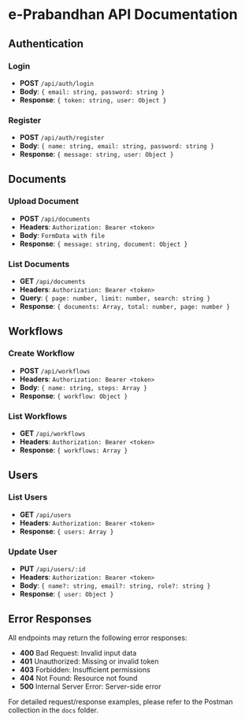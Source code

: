 # e-Prabandhan API Documentation

## Authentication

### Login
- **POST** `/api/auth/login`
- **Body**: `{ email: string, password: string }`
- **Response**: `{ token: string, user: Object }`

### Register
- **POST** `/api/auth/register`
- **Body**: `{ name: string, email: string, password: string }`
- **Response**: `{ message: string, user: Object }`

## Documents

### Upload Document
- **POST** `/api/documents`
- **Headers**: `Authorization: Bearer <token>`
- **Body**: `FormData with file`
- **Response**: `{ message: string, document: Object }`

### List Documents
- **GET** `/api/documents`
- **Headers**: `Authorization: Bearer <token>`
- **Query**: `{ page: number, limit: number, search: string }`
- **Response**: `{ documents: Array, total: number, page: number }`

## Workflows

### Create Workflow
- **POST** `/api/workflows`
- **Headers**: `Authorization: Bearer <token>`
- **Body**: `{ name: string, steps: Array }`
- **Response**: `{ workflow: Object }`

### List Workflows
- **GET** `/api/workflows`
- **Headers**: `Authorization: Bearer <token>`
- **Response**: `{ workflows: Array }`

## Users

### List Users
- **GET** `/api/users`
- **Headers**: `Authorization: Bearer <token>`
- **Response**: `{ users: Array }`

### Update User
- **PUT** `/api/users/:id`
- **Headers**: `Authorization: Bearer <token>`
- **Body**: `{ name?: string, email?: string, role?: string }`
- **Response**: `{ user: Object }`

## Error Responses

All endpoints may return the following error responses:

- **400** Bad Request: Invalid input data
- **401** Unauthorized: Missing or invalid token
- **403** Forbidden: Insufficient permissions
- **404** Not Found: Resource not found
- **500** Internal Server Error: Server-side error

For detailed request/response examples, please refer to the Postman collection in the `docs` folder.
